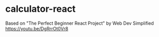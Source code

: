 # calculator-react

Based on "The Perfect Beginner React Project" by Web Dev Simplified
https://youtu.be/DgRrrOt0Vr8

